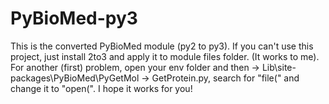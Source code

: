 # PyBioMed-py3
This is the converted PyBioMed module (py2 to py3). If you can't use this project, just install 2to3 and apply it to module files folder. (It works to me). For another (first) problem, open your env folder and then -> Lib\site-packages\PyBioMed\PyGetMol -> GetProtein.py, search for "file(" and change it to "open(". I hope it works for you!
